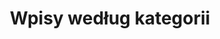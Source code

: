 ---
title: "Wpisy według kategorii"
layout: categories
permalink: /categories/
author_profile: true
---